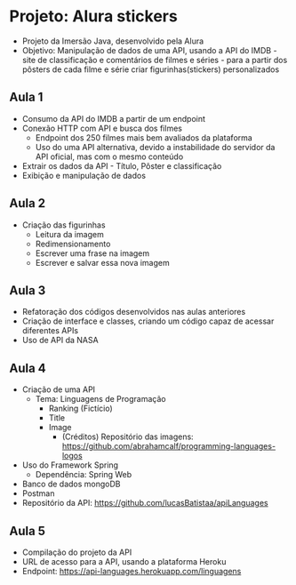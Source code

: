 # Projeto: Alura stickers

- Projeto da Imersão Java, desenvolvido pela Alura
- Objetivo: Manipulação de dados de uma API, usando a API do IMDB - site de classificação e comentários de filmes e séries - para a partir dos pôsters de cada filme e série criar figurinhas(stickers) personalizados

## Aula 1

- Consumo da API do IMDB a partir de um endpoint
- Conexão HTTP com API e busca dos filmes
  - Endpoint dos 250 filmes mais bem avaliados da plataforma 
  - Uso do uma API alternativa, devido a instabilidade do servidor da API oficial, mas com o mesmo conteúdo
- Extrair os dados da API - Título, Pôster e classificação
- Exibição e manipulação de dados 

## Aula 2

- Criação das figurinhas
  - Leitura da imagem
  - Redimensionamento
  - Escrever uma frase na imagem
  - Escrever e salvar essa nova imagem

## Aula 3

- Refatoração dos códigos desenvolvidos nas aulas anteriores
- Criação de interface e classes, criando um código capaz de acessar diferentes APIs
- Uso de API da NASA

## Aula 4

- Criação de uma API 
  - Tema: Linguagens de Programação
    - Ranking (Fictício)
    - Title
    - Image
      - (Créditos) Repositório das imagens: https://github.com/abrahamcalf/programming-languages-logos
- Uso do Framework Spring
  - Dependência: Spring Web
- Banco de dados mongoDB
- Postman
- Repositório da API: https://github.com/lucasBatistaa/apiLanguages 

## Aula 5

- Compilação do projeto da API
- URL de acesso para a API, usando a plataforma Heroku
- Endpoint: https://api-languages.herokuapp.com/linguagens
